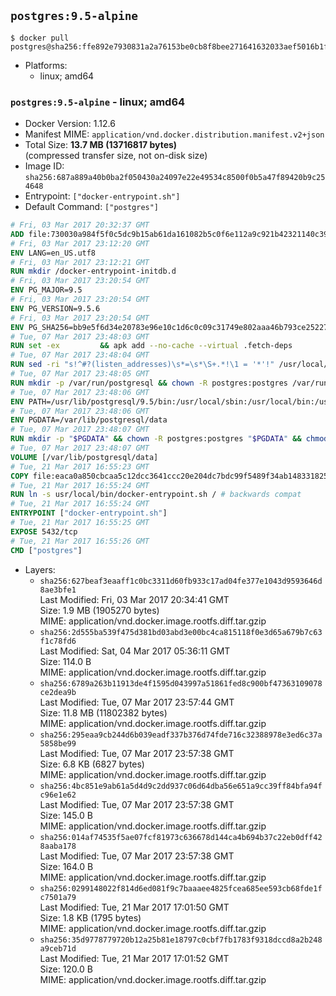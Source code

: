 ## `postgres:9.5-alpine`

```console
$ docker pull postgres@sha256:ffe892e7930831a2a76153be0cb8f8bee271641632033aef5016b1fa1260e77b
```

-	Platforms:
	-	linux; amd64

### `postgres:9.5-alpine` - linux; amd64

-	Docker Version: 1.12.6
-	Manifest MIME: `application/vnd.docker.distribution.manifest.v2+json`
-	Total Size: **13.7 MB (13716817 bytes)**  
	(compressed transfer size, not on-disk size)
-	Image ID: `sha256:687a889a40b0ba2f050430a24097e22e49534c8500f0b5a47f89420b9c254648`
-	Entrypoint: `["docker-entrypoint.sh"]`
-	Default Command: `["postgres"]`

```dockerfile
# Fri, 03 Mar 2017 20:32:37 GMT
ADD file:730030a984f5f0c5dc9b15ab61da161082b5c0f6e112a9c921b42321140c3927 in / 
# Fri, 03 Mar 2017 23:12:20 GMT
ENV LANG=en_US.utf8
# Fri, 03 Mar 2017 23:12:21 GMT
RUN mkdir /docker-entrypoint-initdb.d
# Fri, 03 Mar 2017 23:20:54 GMT
ENV PG_MAJOR=9.5
# Fri, 03 Mar 2017 23:20:54 GMT
ENV PG_VERSION=9.5.6
# Fri, 03 Mar 2017 23:20:54 GMT
ENV PG_SHA256=bb9e5f6d34e20783e96e10c1d6c0c09c31749e802aaa46b793ce2522725ae12f
# Tue, 07 Mar 2017 23:48:03 GMT
RUN set -ex 		&& apk add --no-cache --virtual .fetch-deps 		ca-certificates 		openssl 		tar 		&& wget -O postgresql.tar.bz2 "https://ftp.postgresql.org/pub/source/v$PG_VERSION/postgresql-$PG_VERSION.tar.bz2" 	&& echo "$PG_SHA256 *postgresql.tar.bz2" | sha256sum -c - 	&& mkdir -p /usr/src/postgresql 	&& tar 		--extract 		--file postgresql.tar.bz2 		--directory /usr/src/postgresql 		--strip-components 1 	&& rm postgresql.tar.bz2 		&& apk add --no-cache --virtual .build-deps 		bison 		coreutils 		flex 		gcc 		libc-dev 		libedit-dev 		libxml2-dev 		libxslt-dev 		make 		openssl-dev 		perl 		util-linux-dev 		zlib-dev 		&& cd /usr/src/postgresql 	&& awk '$1 == "#define" && $2 == "DEFAULT_PGSOCKET_DIR" && $3 == "\"/tmp\"" { $3 = "\"/var/run/postgresql\""; print; next } { print }' src/include/pg_config_manual.h > src/include/pg_config_manual.h.new 	&& grep '/var/run/postgresql' src/include/pg_config_manual.h.new 	&& mv src/include/pg_config_manual.h.new src/include/pg_config_manual.h 	&& ./configure 		--enable-integer-datetimes 		--enable-thread-safety 		--enable-tap-tests 		--disable-rpath 		--with-uuid=e2fs 		--with-gnu-ld 		--with-pgport=5432 		--with-system-tzdata=/usr/share/zoneinfo 		--prefix=/usr/local 		--with-includes=/usr/local/include 		--with-libraries=/usr/local/lib 				--with-openssl 		--with-libxml 		--with-libxslt 	&& make -j "$(nproc)" world 	&& make install-world 	&& make -C contrib install 		&& runDeps="$( 		scanelf --needed --nobanner --recursive /usr/local 			| awk '{ gsub(/,/, "\nso:", $2); print "so:" $2 }' 			| sort -u 			| xargs -r apk info --installed 			| sort -u 	)" 	&& apk add --no-cache --virtual .postgresql-rundeps 		$runDeps 		bash 		su-exec 		tzdata 	&& apk del .fetch-deps .build-deps 	&& cd / 	&& rm -rf 		/usr/src/postgresql 		/usr/local/share/doc 		/usr/local/share/man 	&& find /usr/local -name '*.a' -delete
# Tue, 07 Mar 2017 23:48:04 GMT
RUN sed -ri "s!^#?(listen_addresses)\s*=\s*\S+.*!\1 = '*'!" /usr/local/share/postgresql/postgresql.conf.sample
# Tue, 07 Mar 2017 23:48:05 GMT
RUN mkdir -p /var/run/postgresql && chown -R postgres:postgres /var/run/postgresql && chmod g+s /var/run/postgresql
# Tue, 07 Mar 2017 23:48:06 GMT
ENV PATH=/usr/lib/postgresql/9.5/bin:/usr/local/sbin:/usr/local/bin:/usr/sbin:/usr/bin:/sbin:/bin
# Tue, 07 Mar 2017 23:48:06 GMT
ENV PGDATA=/var/lib/postgresql/data
# Tue, 07 Mar 2017 23:48:07 GMT
RUN mkdir -p "$PGDATA" && chown -R postgres:postgres "$PGDATA" && chmod 777 "$PGDATA" # this 777 will be replaced by 700 at runtime (allows semi-arbitrary "--user" values)
# Tue, 07 Mar 2017 23:48:07 GMT
VOLUME [/var/lib/postgresql/data]
# Tue, 21 Mar 2017 16:55:23 GMT
COPY file:eaca0a850cbcaa5c12dcc3641ccc20e204dc7bdc99f5489f34ab1483318257b8 in /usr/local/bin/ 
# Tue, 21 Mar 2017 16:55:24 GMT
RUN ln -s usr/local/bin/docker-entrypoint.sh / # backwards compat
# Tue, 21 Mar 2017 16:55:24 GMT
ENTRYPOINT ["docker-entrypoint.sh"]
# Tue, 21 Mar 2017 16:55:25 GMT
EXPOSE 5432/tcp
# Tue, 21 Mar 2017 16:55:26 GMT
CMD ["postgres"]
```

-	Layers:
	-	`sha256:627beaf3eaaff1c0bc3311d60fb933c17ad04fe377e1043d9593646d8ae3bfe1`  
		Last Modified: Fri, 03 Mar 2017 20:34:41 GMT  
		Size: 1.9 MB (1905270 bytes)  
		MIME: application/vnd.docker.image.rootfs.diff.tar.gzip
	-	`sha256:2d555ba539f475d381bd03abd3e00bc4ca815118f0e3d65a679b7c63f1c78fd6`  
		Last Modified: Sat, 04 Mar 2017 05:36:11 GMT  
		Size: 114.0 B  
		MIME: application/vnd.docker.image.rootfs.diff.tar.gzip
	-	`sha256:6789a263b11913de4f1595d043997a51861fed8c900bf47363109078ce2dea9b`  
		Last Modified: Tue, 07 Mar 2017 23:57:44 GMT  
		Size: 11.8 MB (11802382 bytes)  
		MIME: application/vnd.docker.image.rootfs.diff.tar.gzip
	-	`sha256:295eaa9cb244d6b039eadf337b376d74fde716c32388978e3ed6c37a5858be99`  
		Last Modified: Tue, 07 Mar 2017 23:57:38 GMT  
		Size: 6.8 KB (6827 bytes)  
		MIME: application/vnd.docker.image.rootfs.diff.tar.gzip
	-	`sha256:4bc851e9ab61a5d4d9c2dd937c06d64dba56e651a9cc39ff84bfa94fc96e1e62`  
		Last Modified: Tue, 07 Mar 2017 23:57:38 GMT  
		Size: 145.0 B  
		MIME: application/vnd.docker.image.rootfs.diff.tar.gzip
	-	`sha256:014af74535f5ae07fcf81973c636678d144ca4b694b37c22eb0dff428aaba178`  
		Last Modified: Tue, 07 Mar 2017 23:57:38 GMT  
		Size: 164.0 B  
		MIME: application/vnd.docker.image.rootfs.diff.tar.gzip
	-	`sha256:0299148022f814d6ed081f9c7baaaee4825fcea685ee593cb68fde1fc7501a79`  
		Last Modified: Tue, 21 Mar 2017 17:01:50 GMT  
		Size: 1.8 KB (1795 bytes)  
		MIME: application/vnd.docker.image.rootfs.diff.tar.gzip
	-	`sha256:35d9778779720b12a25b81e18797c0cbf7fb1783f9318dccd8a2b248a9ceb71d`  
		Last Modified: Tue, 21 Mar 2017 17:01:52 GMT  
		Size: 120.0 B  
		MIME: application/vnd.docker.image.rootfs.diff.tar.gzip
